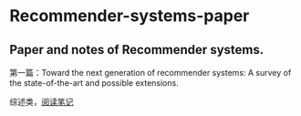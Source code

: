 # Recommender-systems-paper
Paper and notes of Recommender systems. 
-------

第一篇：Toward the next generation of recommender systems: A survey of the state-of-the-art and possible extensions.

综述类，[阅读笔记](https://zhuanlan.zhihu.com/p/65043540)

